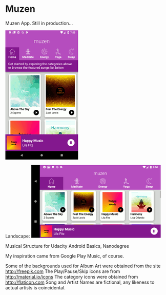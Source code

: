 # Muzen
Muzen App. Still in production...

![alt text](muzen.gif "App Screenshots")  

Landscape:
![alt text](muzen_landscape-400.gif "App Screenshots")

Musical Structure for Udacity Android Basics, Nanodegree 

My inspiration came from Google Play Music, of course.

Some of the backgrounds used for Album Art were obtained from the site http://freepik.com
	The Play/Pause/Skip icons are from http://material.io/icons
	The category icons were obtained from http://flaticon.com
  Song and Artist Names are fictional, any likeness to actual artists is coincidental.
  
  
